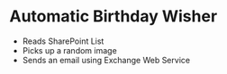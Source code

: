 # Automatic Birthday Wisher

- Reads SharePoint List
- Picks up a random image
- Sends an email using Exchange Web Service
